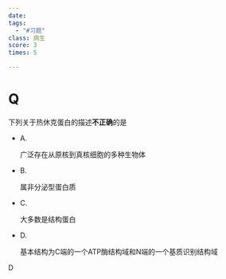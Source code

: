 ```yaml
---
date: 
tags:
  - "#习题"
class: 病生
score: 3
times: 5

---
```



# Q
下列关于热休克蛋白的描述**不正确**的是
- A.
    
    广泛存在从原核到真核细胞的多种生物体
    
- B.
    
    属非分泌型蛋白质
    
- C.
    
    大多数是结构蛋白
    
- D.
    
    基本结构为C端的一个ATP酶结构域和N端的一个基质识别结构域



D



